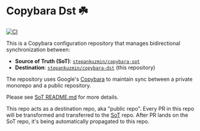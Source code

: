 # Copybara Dst ☘️

[![CI](https://github.com/stepankuzmin/copybara-dst/actions/workflows/ci.yml/badge.svg)](https://github.com/stepankuzmin/copybara-dst/actions/workflows/ci.yml)

This is a Copybara configuration repository that manages bidirectional synchronization between:
- **Source of Truth (SoT)**: [`stepankuzmin/copybara-sot`](https://github.com/stepankuzmin/copybara-sot)
- **Destination**: [`stepankuzmin/copybara-dst`](https://github.com/stepankuzmin/copybara-dst) (this repository)

The repository uses Google's [Copybara](https://github.com/google/copybara/) to maintain sync between a private monorepo and a public repository.

Please see [SoT README.md](https://github.com/stepankuzmin/copybara-sot/tree/main?tab=readme-ov-file) for more details.

This repo acts as a destination repo, aka "public repo". Every PR in this repo will be transformed and transferred to the [SoT](https://github.com/stepankuzmin/copybara-sot) repo.
After PR lands on the SoT repo, it's being automatically propagated to this repo.
